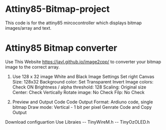 # Attiny85-Bitmap-project
This code is for the attiny85 mircocontroller which displays bitmap images/array and text. 

# Attiny85 Bitmap converter
Use This Website https://javl.github.io/image2cpp/ to converter your bitmap image to the correct array.

1. Use 128 x 32 image White and Black 
Image Settings
Set right Canvas Size: 128x32
Background color: Set Transparent
Invert Image colors: Check ON
Brightness / alpha threshold: 128
Scaling: Original size
Center: Check Vertically
Rotate image: No Check
Filp: No Check

2. Preview and Output Code
Code Output Format: Ardiuno code, single bitmap
Draw mode: Vertical - 1 bit per pixel
Genrate Code and Copy Output

Download configuartion
Use Libraies
-- TinyWireM.h
-- TinyOzOLED.h





